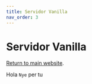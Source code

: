 ```yaml
---
title: Servidor Vanilla
nav_order: 3
---
```


# Servidor Vanilla

[Return to main website]({{site.baseurl}}/).

Hola `Nye` per tu